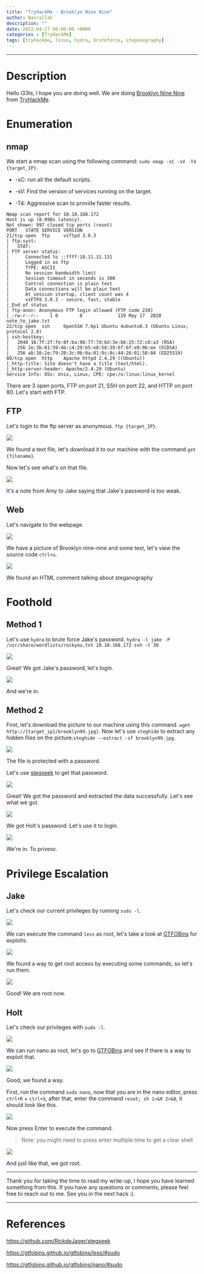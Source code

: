 ```yaml
---
title: "TryHackMe - Brooklyn Nine Nine"
author: Nasrallah
description: ""
date: 2022-04-27 00:00:00 +0000
categories : [TryHackMe]
tags: [tryhackme, linux, hydra, bruteforce, steganography]
---
```


<div align="center"> <script src="https://tryhackme.com/badge/367641"></script> </div>

---


# **Description**

Hello l33ts, I hope you are doing well. We are doing [Brooklyn Nine Nine](https://tryhackme.com/room/brooklynninenine) from [TryHackMe](https://tryhackme.com).

# **Enumeration**
## nmap

We start a nmap scan using the following command: `sudo nmap -sC -sV -T4 {target_IP}`.

- -sC: run all the default scripts.

- -sV: Find the version of services running on the target.

- -T4: Aggressive scan to provide faster results.

```Terminal
Nmap scan report for 10.10.168.172
Host is up (0.098s latency).
Not shown: 997 closed tcp ports (reset)
PORT   STATE SERVICE VERSION
21/tcp open  ftp     vsftpd 3.0.3
| ftp-syst: 
|   STAT: 
| FTP server status:
|      Connected to ::ffff:10.11.31.131
|      Logged in as ftp
|      TYPE: ASCII
|      No session bandwidth limit
|      Session timeout in seconds is 300
|      Control connection is plain text
|      Data connections will be plain text
|      At session startup, client count was 4
|      vsFTPd 3.0.3 - secure, fast, stable
|_End of status
| ftp-anon: Anonymous FTP login allowed (FTP code 230)
|_-rw-r--r--    1 0        0             119 May 17  2020 note_to_jake.txt
22/tcp open  ssh     OpenSSH 7.6p1 Ubuntu 4ubuntu0.3 (Ubuntu Linux; protocol 2.0)
| ssh-hostkey: 
|   2048 16:7f:2f:fe:0f:ba:98:77:7d:6d:3e:b6:25:72:c6:a3 (RSA)
|   256 2e:3b:61:59:4b:c4:29:b5:e8:58:39:6f:6f:e9:9b:ee (ECDSA)
|_  256 ab:16:2e:79:20:3c:9b:0a:01:9c:8c:44:26:01:58:04 (ED25519)
80/tcp open  http    Apache httpd 2.4.29 ((Ubuntu))
|_http-title: Site doesn't have a title (text/html).
|_http-server-header: Apache/2.4.29 (Ubuntu)
Service Info: OSs: Unix, Linux; CPE: cpe:/o:linux:linux_kernel
```

There are 3 open ports, FTP on port 21, SSH on port 22, and HTTP on port 80. Let's start with FTP.

## FTP

Let's login to the ftp server as anonymous. `ftp {target_IP}`.

![](/assets/img/tryhackme/brooklyn/1.png)

We found a text file, let's download it to our machine with the command `get {filename}`.

Now let's see what's on that file.

![](/assets/img/tryhackme/brooklyn/2.png)

It's a note from Amy to Jake saying that Jake's password is too weak.

## Web

Let's navigate to the webpage.

![](/assets/img/tryhackme/brooklyn/8.png)

We have a picture of Brooklyn nine-nine and some text, let's view the source code `ctrl+u`.

![](/assets/img/tryhackme/brooklyn/9.png)

We found an HTML comment talking about steganography

# **Foothold**

## Method 1

Let's use `hydra` to brute force Jake's password. `hydra -l jake -P /usr/share/wordlists/rockyou.txt 10.10.168.172 ssh -t 30`

![](/assets/img/tryhackme/brooklyn/3.png)

Great! We got Jake's password, let's login.

![](/assets/img/tryhackme/brooklyn/4.png)

And we're in.

## Method 2

First, let's download the picture to our machine using this command. `wget http://{target_ip}/brooklyn99.jpg}`.
Now let's use `steghide` to extract any hidden files on the picture.`steghide --extract -sf brooklyn99.jpg`.

![](/assets/img/tryhackme/brooklyn/10.png)

The file is protected with a password.

Let's use [stegseek](https://github.com/RickdeJager/stegseek) to get that password.

![](/assets/img/tryhackme/brooklyn/11.png)

Great! We got the password and extracted the data successfully. Let's see what we got.

![](/assets/img/tryhackme/brooklyn/12.png)

We got Holt's password. Let's use it to login.

![](/assets/img/tryhackme/brooklyn/13.png)

We're in. To privesc.

# **Privilege Escalation**

## Jake

Let's check our current privileges by running `sudo -l`.

![](/assets/img/tryhackme/brooklyn/5.png)

We can execute the command `less` as root, let's take a look at [GTFOBins](https://gtfobins.github.io/) for exploits.

![](/assets/img/tryhackme/brooklyn/6.png)


We found a way to get root access by executing some commands, so let's run them.

![](/assets/img/tryhackme/brooklyn/7.png)

Good! We are root now.

## Holt

Let's check our privileges with `sudo -l`.

![](/assets/img/tryhackme/brooklyn/14.png)

We can run nano as root, let's go to [GTFOBins](https://gtfobins.github.io/) and see if there is a way to exploit that.

![](/assets/img/tryhackme/brooklyn/15.png)

Good, we found a way.

 First, run the command `sudo nano`, now that you are in the nano editor, press `ctrl+R` + `ctrl+X`, after that, enter the command `reset; sh 1>&0 2>&0`, it should look like this.

![](/assets/img/tryhackme/brooklyn/16.png)

Now press Enter to execute the command.
>Note: you might need to press enter multiple time to get a clear shell.

![](/assets/img/tryhackme/brooklyn/17.png)

And just like that, we got root.

---

Thank you for taking the time to read my write-up, I hope you have learned something from this. If you have any questions or comments, please feel free to reach out to me. See you in the next hack :).

---

# References

https://github.com/RickdeJager/stegseek

https://gtfobins.github.io/gtfobins/less/#sudo

https://gtfobins.github.io/gtfobins/nano/#sudo